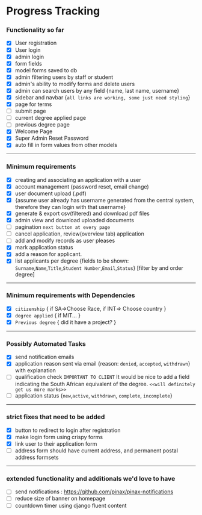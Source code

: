 # Progress Tracking

### Functionality so far
- [x] User registration
- [x] User login
- [x] admin login
- [x] form fields
- [x] model forms saved to db
- [x] admin filtering users by staff or student
- [x] admin's ability to modify forms and delete users
- [x] admin can search users by any field {name, last name, username} 
- [x] sidebar and navbar {`all links are working, some just need styling`} 
- [x] page for terms
- [ ] submit page
- [ ] current degree applied page
- [ ] previous degree page
- [x] Welcome Page
- [x] Super Admin Reset Password
- [x] auto fill in form values from other models  
---
### Minimum requirements
- [x] creating and associating an application with a user
- [x] account management (password reset, email change)
- [x] user document upload (.pdf)
- [x] {assume user already has username generated from the central system, therefore they can login with that username}
- [x] generate & export csv(filtered) and download pdf files
- [x] admin view and download uploaded documents 
- [ ] pagination `next button at every page`
- [ ] cancel application, review(overview tab) application
- [ ] add and modify records as user pleases
- [X] mark application status
- [x] add a reason for applicant.
- [x] list applicants per degree {fields to be shown: `Surname`,`Name`,`Title`,`Student Number`,`Email`,`Status`} [filter by and order degree]
---
### Minimum requirements with Dependencies
- [x] `citizenship` { if SA=>Choose Race, if INT=> Choose country }
- [x] `degree applied` { if MIT... }
- [x] `Previous degree` { did it have a project? }
---
### Possibly Automated Tasks
- [x] send notification emails
- [x] application reason sent via email {reason: `denied`, `accepted`, `withdrawn`} with explanation
- [ ] qualification check `IMPORTANT TO CLIENT` It would be nice to add a field indicating the South African equivalent of the degree. `<<will definitely get us more marks>>`
- [ ] application status {`new`,`active`, `withdrawn`, `complete`, `incomplete`}
---
### strict fixes that need to be added
- [x] button to redirect to login after registration
- [x] make login form using crispy forms
- [x] link user to their application form
- [ ] address form should have current address, and permanent postal address formsets
---
### extended functionality and additionals we'd love to have
- [ ] send notifications : https://github.com/pinax/pinax-notifications
- [ ] reduce size of banner on homepage
- [ ] countdown timer using django fluent content
